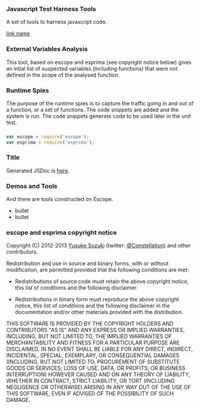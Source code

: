 ### Javascript Test Harness Tools
A set of tools to harness javascript code.


[link name](link)



### External Variables Analysis
This tool, based on escope and esprima (see copyright notice below) gives an intial list of suspected variables (including functions) that were not defined in the scope of the analysed function.

### Runtime Spies
The purpose of the runtime spies is to capture the traffic going in and out of a function, or a set of functions. The code snippets are added and the system is run. The code snippets generate code to be used later in the unit test.

###

```js
var escope = require('escope');
var esprima = require('esprima');

```

### Title

Generated JSDoc is [here](http://estools.github.io/escope/).

### Demos and Tools


And there are tools constructed on Escope.

- bullet
- bullet

### escope and esprima copyright notice

Copyright (C) 2012-2013 [Yusuke Suzuki](http://github.com/Constellation)
 (twitter: [@Constellation](http://twitter.com/Constellation)) and other contributors.

Redistribution and use in source and binary forms, with or without
modification, are permitted provided that the following conditions are met:

  * Redistributions of source code must retain the above copyright
    notice, this list of conditions and the following disclaimer.

  * Redistributions in binary form must reproduce the above copyright
    notice, this list of conditions and the following disclaimer in the
    documentation and/or other materials provided with the distribution.

THIS SOFTWARE IS PROVIDED BY THE COPYRIGHT HOLDERS AND CONTRIBUTORS "AS IS"
AND ANY EXPRESS OR IMPLIED WARRANTIES, INCLUDING, BUT NOT LIMITED TO, THE
IMPLIED WARRANTIES OF MERCHANTABILITY AND FITNESS FOR A PARTICULAR PURPOSE
ARE DISCLAIMED. IN NO EVENT SHALL <COPYRIGHT HOLDER> BE LIABLE FOR ANY
DIRECT, INDIRECT, INCIDENTAL, SPECIAL, EXEMPLARY, OR CONSEQUENTIAL DAMAGES
(INCLUDING, BUT NOT LIMITED TO, PROCUREMENT OF SUBSTITUTE GOODS OR SERVICES;
LOSS OF USE, DATA, OR PROFITS; OR BUSINESS INTERRUPTION) HOWEVER CAUSED AND
ON ANY THEORY OF LIABILITY, WHETHER IN CONTRACT, STRICT LIABILITY, OR TORT
(INCLUDING NEGLIGENCE OR OTHERWISE) ARISING IN ANY WAY OUT OF THE USE OF
THIS SOFTWARE, EVEN IF ADVISED OF THE POSSIBILITY OF SUCH DAMAGE.